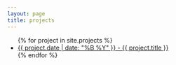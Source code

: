 ```yaml
---
layout: page
title: projects
---
```

<!-- 
{% for tag in site.tags %}
  <h3>{{ tag[0] }}</h3>
  <ul>
    {% for post in tag[1] %}
      <li><a href="{{ post.url }}">{{ post.date | date: "%B %Y" }} - {{ post.title }}</a></li>
    {% endfor %}
  </ul>
{% endfor %} -->

<!-- {% for tag in site.tags %}
  <h3>{{ tag[0] }}</h3>
  <ul>
    {% for post in tag[1] %}
      <li><a href="{{ post.url }}">{{ post.date | date: "%B %Y" }} - {{ post.title }}</a></li>
    {% endfor %}
  </ul>
{% endfor %} -->

<ul>
  {% for project in site.projects %}
    <!-- <h3>{{ project[0] }}</h3> -->
    <!-- <ul> -->
      <!-- {% for post in tag[1] %} -->
    <li><a href="{{ project.url }}">{{ project.date | date: "%B %Y" }} - {{ project.title }}</a></li>
      <!-- {% endfor %} -->
    <!-- </ul> -->
  {% endfor %}
</ul>

